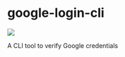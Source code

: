 # google-login-cli

![](https://travis-ci.org/hofnarwillie/google-login-cli.svg?branch=master)

A CLI tool to verify Google credentials

